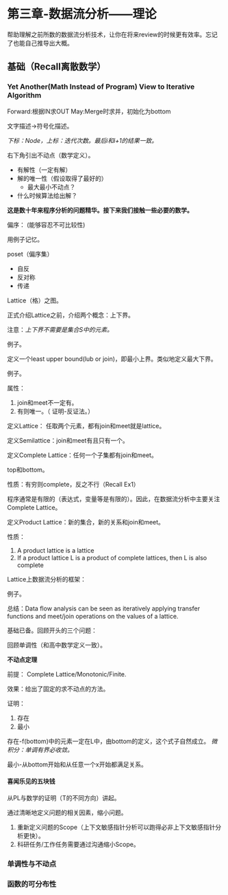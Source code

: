 # 第三章-数据流分析——理论 

帮助理解之前所数的数据流分析技术，让你在将来review的时候更有效率。忘记了也能自己推导出大概。

## 基础（Recall离散数学）

### Yet Another(Math Instead of Program) View to Iterative Algorithm

Forward:根据IN求OUT
May:Merge时求并，初始化为bottom

文字描述->符号化描述。

*下标：Node，上标：迭代次数。最后i和i+1的结果一致。*

右下角引出不动点（数学定义）。

-   有解性（一定有解）
-   解的唯一性（假设取得了最好的）
    -   最大最小不动点？
-   什么时候算法给出解？

**这是数十年来程序分析的问题精华。接下来我们接触一些必要的数学。**

偏序： (能够容忍不可比较性)

用例子记忆。

poset（偏序集）

-   自反
-   反对称
-   传递

Lattice（格）之图。


正式介绍Lattice之前，介绍两个概念：上下界。

注意：*上下界不需要是集合S中的元素。*

例子。

定义一个least upper bound(lub or join)，即最小上界。类似地定义最大下界。

例子。

属性：
1.  join和meet不一定有。
2.  有则唯一。（ 证明-反证法。）

定义Lattice： 任取两个元素，都有join和meet就是lattice。

定义Semilattice：join和meet有且只有一个。

定义Complete Lattice：任何一个子集都有join和meet。

top和bottom。

性质：有穷则complete，反之不行（Recall Ex1）

程序通常是有限的（表达式，变量等是有限的）。因此，在数据流分析中主要关注Complete Lattice。

定义Product Lattice：新的集合，新的关系和join和meet。

性质：

1.  A product lattice is a lattice
2.  If a product lattice L is a product of complete lattices, then L is also complete

Lattice上数据流分析的框架：

例子。

总结：Data flow analysis can be seen as iteratively applying transfer functions and meet/join operations on the values of a lattice.

基础已备。回顾开头的三个问题：

回顾单调性（和高中数学定义一致）。

**不动点定理**

前提： Complete Lattice/Monotonic/Finite.

效果：给出了固定的求不动点的方法。

证明：
1.  存在
2.  最小

存在-f(bottom)中的元素一定在L中，由bottom的定义，这个式子自然成立。 *微积分：单调有界必收敛。*

最小-从bottom开始和从任意一个x开始都满足关系。

#### 喜闻乐见的五块钱

从PL与数学的证明（T的不同方向）讲起。

通过清晰地定义问题的相关因素，缩小问题。

1.  重新定义问题的Scope（上下文敏感指针分析可以跑得必非上下文敏感指针分析更快）。
2.  科研任务/工作任务需要通过沟通缩小Scope。


### 单调性与不动点

### 函数的可分布性

